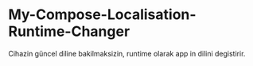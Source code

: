 # My-Compose-Localisation-Runtime-Changer

Cihazin güncel diline bakilmaksizin, runtime olarak app in dilini degistirir.
